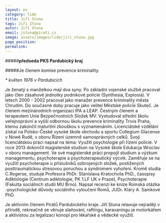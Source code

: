 ```yaml
---
layout: eu
category: lide
title: Jiří Stuna
tags: Jiří Stuna
autor: Jiří Stuna
email: jstuna@pirati.cz
image: assets/images/lide/jiri_stuna.jpg
page_position:
permalink:
---
```


#####__předseda PKS Pardubický kraj__

#####Je členem komise prevence kriminality.

_* květen 1976 v Pardubicích_

Je ženatý s manželkou mají dva syny. Po základní vojenské službě pracoval jako člen zásahové jednotky podnikové policie (Synthesia, Explosia). V letech 2000 - 2002 pracoval jako manažer prevence kriminality města Chrudim. Do současné doby pracuje jako velitel Městské policie Skuteč. Je členem mezinárodních organizací IPA a LEAP. Čestným členem a terapeutem Unie Bezpečnostních Složek MV. Vystudoval střední školu veřejnoprávní a vyšší odbornou školu prevence kriminality Trivis Praha, kterou zakončil maturitní zkouškou s vyznamenáním. Licenciátské vzdělání získal na Polsko-České vysoké škole obchodu a sportu Collegium Glacense v Nowé Rudě, v oboru Řízení územně samosprávných celků. Svoji licenciátskou práci napsal na téma: Využití psychologie při řízení policie. V roce 2013 dokončil magisterské studium na Vysoké škole Edukacja Wroclav v oboru management. Ve své magisterské práci propojil studium a výzkum managementu, psychoterapie a psychoterapeutický výcvik. Zaměřuje se na využití psychoterapie u příslušníků ozbrojených složek, postižených posttraumatickou stresovou poruchou a syndromem vyhoření.
Kromě studia C.Rogerse, studuje Profesora PhDr. Stanislava Kratochvíla PhD., časopisy Adiktologie (Centrum adiktologie, PK 1.LF UK v Praze), Psychoterapie (Fakulta sociálních studií MU Brno). Napsal recenzi ke knize Romská otázka -psychologické důvody sociálního vyloučení Romů, JUDr. Kláry A. Samkové PhD.

Je aktivním členem Pirátů Pardubického kraje.
Jiří Stuna relaxuje nejraději v přírodě, rekreačně se věnuje slaňování, raftingu, karavaningu je motorkářem a aktivistou za legalizaci konopí pro lékařské a vědecké využití. 
